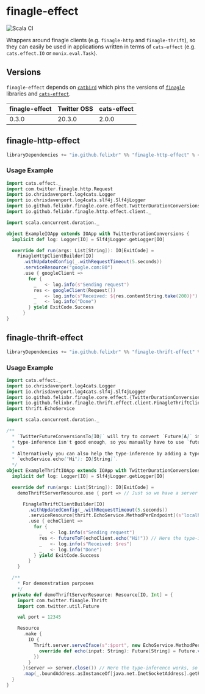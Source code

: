 # finagle-effect

![Scala CI](https://github.com/felixbr/finagle-effect/workflows/Scala%20CI/badge.svg)

Wrappers around finagle clients (e.g. `finagle-http` and `finagle-thrift`), so they can easily be used 
in applications written in terms of `cats-effect` (e.g. `cats.effect.IO` or `monix.eval.Task`).

## Versions

`finagle-effect` depends on [`catbird`](https://github.com/travisbrown/catbird) which pins the versions of [`finagle`](https://github.com/twitter/finagle) libraries and [`cats-effect`](https://github.com/typelevel/cats-effect).

| finagle-effect | Twitter OSS | cats-effect |
|----------------|-------------|-------------|
| 0.3.0          | 20.3.0      | 2.0.0       |

## finagle-http-effect

```sbt
libraryDependencies += "io.github.felixbr" %% "finagle-http-effect" % <version>
```

### Usage Example

```scala
import cats.effect._
import com.twitter.finagle.http.Request
import io.chrisdavenport.log4cats.Logger
import io.chrisdavenport.log4cats.slf4j.Slf4jLogger
import io.github.felixbr.finagle.core.effect.TwitterDurationConversions
import io.github.felixbr.finagle.http.effect.client._

import scala.concurrent.duration._

object ExampleIOApp extends IOApp with TwitterDurationConversions {
  implicit def log: Logger[IO] = Slf4jLogger.getLogger[IO]

  override def run(args: List[String]): IO[ExitCode] =
    FinagleHttpClientBuilder[IO]
      .withUpdatedConfig(_.withRequestTimeout(5.seconds))
      .serviceResource("google.com:80")
      .use { googleClient =>
        for {
          _   <- log.info(s"Sending request")
          res <- googleClient(Request())
          _   <- log.info(s"Received: ${res.contentString.take(200)}")
          _   <- log.info("Done")
        } yield ExitCode.Success
      }
}
```

## finagle-thrift-effect

```sbt
libraryDependencies += "io.github.felixbr" %% "finagle-thrift-effect" % <version>
```

### Usage Example

```scala
import cats.effect._
import io.chrisdavenport.log4cats.Logger
import io.chrisdavenport.log4cats.slf4j.Slf4jLogger
import io.github.felixbr.finagle.core.effect.{TwitterDurationConversions, TwitterFutureConversionsTo}
import io.github.felixbr.finagle.thrift.effect.client.FinagleThriftClientBuilder
import thrift.EchoService

import scala.concurrent.duration._

/**
  * `TwitterFutureConversionsTo[IO]` will try to convert `Future[A]` implicitly to `IO[A]` but in some cases the
  * type-inference isn't good enough, so you manually have to use `futureToF` to wrap calls that return `Future[A]`.
  *
  * Alternatively you can also help the type-inference by adding a type-annotation like
  * `echoService.echo("Hi"): IO[String]`.
  */
object ExampleThriftIOApp extends IOApp with TwitterDurationConversions with TwitterFutureConversionsTo[IO] {
  implicit def log: Logger[IO] = Slf4jLogger.getLogger[IO]

  override def run(args: List[String]): IO[ExitCode] =
    demoThriftServerResource.use { port => // Just so we have a server to call to in this example

      FinagleThriftClientBuilder[IO]
        .withUpdatedConfig(_.withRequestTimeout(5.seconds))
        .serviceResource[thrift.EchoService.MethodPerEndpoint](s"localhost:$port")
        .use { echoClient =>
          for {
            _   <- log.info(s"Sending request")
            res <- futureToF(echoClient.echo("Hi!")) // Here the type-inference is not clear enough, so you have to use `futureToF` or add `: IO[String]`
            _   <- log.info(s"Received: $res")
            _   <- log.info("Done")
          } yield ExitCode.Success
        }
    }

  /**
    * For demonstration purposes
    */
  private def demoThriftServerResource: Resource[IO, Int] = {
    import com.twitter.finagle.Thrift
    import com.twitter.util.Future

    val port = 12345

    Resource
      .make {
        IO {
          Thrift.server.serveIface(s":$port", new EchoService.MethodPerEndpoint {
            override def echo(input: String): Future[String] = Future.value(input)
          })
        }
      }(server => server.close()) // Here the type-inference works, so you can call `.close()` as if it returned `IO`
      .map(_.boundAddress.asInstanceOf[java.net.InetSocketAddress].getPort)
  }
}
```